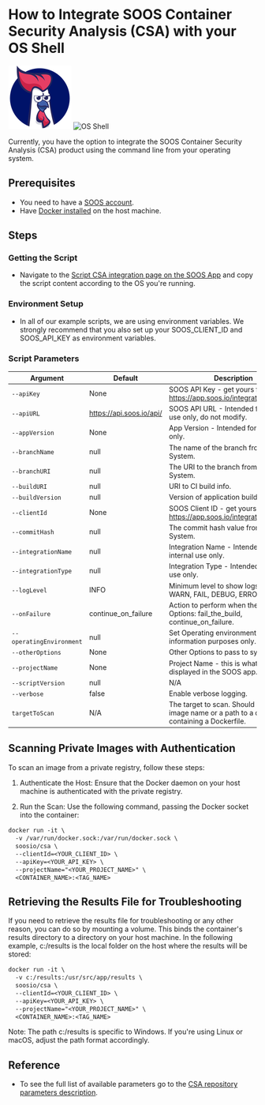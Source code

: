 # How to Integrate SOOS Container Security Analysis (CSA) with your OS Shell

<div>
<img src="../assets/img/SOOS-Icon.png" alt="SOOS" width="128" height="128">
<img src="../assets/img/shell.png" alt="OS Shell" width="128" height="128">
</div>

Currently, you have the option to integrate the SOOS Container Security Analysis (CSA) product using the command line from your operating system.

## Prerequisites
- You need to have a [SOOS account](https://app.soos.io/register).
- Have [Docker installed](https://docs.docker.com/get-docker/) on the host machine.

## Steps
### **Getting the Script**
* Navigate to the [Script CSA integration page on the SOOS App](https://app.soos.io/integrate/containers?id=script) and copy the script content according to the OS you're running.

### **Environment Setup**
* In all of our example scripts, we are using environment variables. We strongly recommend that you also set up your SOOS_CLIENT_ID and SOOS_API_KEY as environment variables.

### Script Parameters

| Argument | Default | Description |
| --- | --- | --- |
| `--apiKey` | None | SOOS API Key - get yours from https://app.soos.io/integrate/containers |
| `--apiURL` | https://api.soos.io/api/ | SOOS API URL - Intended for internal use only, do not modify. |
| `--appVersion` | None | App Version - Intended for internal use only. |
| `--branchName` | null | The name of the branch from the SCM System. |
| `--branchURI` | null | The URI to the branch from the SCM System. |
| `--buildURI` | null | URI to CI build info. |
| `--buildVersion` | null | Version of application build artifacts. |
| `--clientId` | None | SOOS Client ID - get yours from https://app.soos.io/integrate/containers |
| `--commitHash` | null | The commit hash value from the SCM System. |
| `--integrationName` | null | Integration Name - Intended for internal use only. |
| `--integrationType` | null | Integration Type - Intended for internal use only. |
| `--logLevel` | INFO | Minimum level to show logs: INFO, WARN, FAIL, DEBUG, ERROR. |
| `--onFailure` | continue_on_failure | Action to perform when the scan fails. Options: fail_the_build, continue_on_failure. |
| `--operatingEnvironment` | null | Set Operating environment for information purposes only. |
| `--otherOptions` | None | Other Options to pass to syft. |
| `--projectName` | None | Project Name - this is what will be displayed in the SOOS app. |
| `--scriptVersion` | null | N/A |
| `--verbose` | false | Enable verbose logging. |
| `targetToScan` | N/A | The target to scan. Should be a docker image name or a path to a directory containing a Dockerfile. |

## Scanning Private Images with Authentication
To scan an image from a private registry, follow these steps:

1. Authenticate the Host: Ensure that the Docker daemon on your host machine is authenticated with the private registry.

2. Run the Scan: Use the following command, passing the Docker socket into the container:
```
docker run -it \
  -v /var/run/docker.sock:/var/run/docker.sock \
  soosio/csa \
  --clientId=<YOUR_CLIENT_ID> \
  --apiKey=<YOUR_API_KEY> \
  --projectName="<YOUR_PROJECT_NAME>" \
  <CONTAINER_NAME>:<TAG_NAME>
```

## Retrieving the Results File for Troubleshooting
If you need to retrieve the results file for troubleshooting or any other reason, you can do so by mounting a volume. This binds the container's results directory to a directory on your host machine.
In the following example, c:/results is the local folder on the host where the results will be stored:
```
docker run -it \
  -v c:/results:/usr/src/app/results \
  soosio/csa \
  --clientId=<YOUR_CLIENT_ID> \
  --apiKey=<YOUR_API_KEY> \
  --projectName="<YOUR_PROJECT_NAME>" \
  <CONTAINER_NAME>:<TAG_NAME>
```

Note: The path c:/results is specific to Windows. If you're using Linux or macOS, adjust the path format accordingly.

## Reference
* To see the full list of available parameters go to the [CSA repository parameters description](https://github.com/soos-io/soos-csa#parameters).
